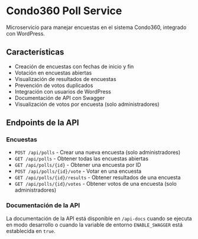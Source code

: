 # Condo360 Poll Service

Microservicio para manejar encuestas en el sistema Condo360, integrado con WordPress.

## Características

- Creación de encuestas con fechas de inicio y fin
- Votación en encuestas abiertas
- Visualización de resultados de encuestas
- Prevención de votos duplicados
- Integración con usuarios de WordPress
- Documentación de API con Swagger
- Visualización de votos por encuesta (solo administradores)

## Endpoints de la API

### Encuestas

- `POST /api/polls` - Crear una nueva encuesta (solo administradores)
- `GET /api/polls` - Obtener todas las encuestas abiertas
- `GET /api/polls/{id}` - Obtener una encuesta por ID
- `POST /api/polls/{id}/vote` - Votar en una encuesta
- `GET /api/polls/{id}/results` - Obtener resultados de una encuesta
- `GET /api/polls/{id}/votes` - Obtener votos de una encuesta (solo administradores)

### Documentación de la API

La documentación de la API está disponible en `/api-docs` cuando se ejecuta en modo desarrollo o cuando la variable de entorno `ENABLE_SWAGGER` está establecida en `true`.